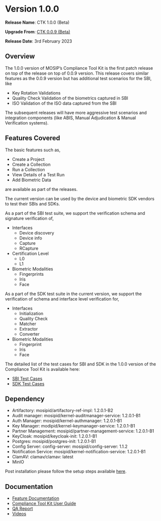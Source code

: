 # Version 1.0.0

**Release Name**: CTK 1.0.0 (Beta)

**Upgrade From**: [CTK 0.0.9 (Beta)](version-0.0.9.md)

**Release Date**: 3rd February 2023

## Overview

The 1.0.0 version of MOSIP’s Compliance Tool Kit is the first patch release on top of the release on top of 0.0.9 version. This release covers similar features as the 0.0.9 version but has additional test scenarios for the SBI, like

* Key Rotation Validations
* Quality Check Validation of the biometrics captured in SBI
* ISO Validation of the ISO data captured from the SBI

The subsequent releases will have more aggressive test scenarios and integration components (like ABIS, Manual Adjudication & Manual Verification systems).

## Features Covered

The basic features such as,

* Create a Project
* Create a Collection
* Run a Collection
* View Details of a Test Run
* Add Biometric Data

are available as part of the releases.

The current version can be used by the device and biometric SDK vendors to test their SBIs and SDKs.

As a part of the SBI test suite, we support the verification schema and signature verification of,

* Interfaces
  * Device discovery
  * Device info
  * Capture
  * RCapture
* Certification Level
  * L0
  * L1
* Biometric Modalities
  * Fingerprints
  * Iris
  * Face

As a part of the SDK test suite in the current version, we support the verification of schema and interface level verification for,

* Interfaces
  * Initialization
  * Quality Check
  * Matcher
  * Extractor
  * Converter
* Biometric Modalities
  * Fingerprint
  * Iris
  * Face

The detailed list of the test cases for SBI and SDK in the 1.0.0 version of the Compliance Tool Kit is available here:

* [SBI Test Cases](https://github.com/mosip/mosip-compliance-toolkit/blob/1.0.0/resources/compliance\_test\_definitions\_sbi.json)
* [SDK Test Cases](https://github.com/mosip/mosip-compliance-toolkit/blob/1.0.0/resources/compliance\_test\_definitions\_sdk.json)

## Dependency

* Artifactory: mosipid/artifactory-ref-impl: 1.2.0.1-B2
* Audit manager: mosipid/kernel-auditmanager-service: 1.2.0.1-B1
* Auth Manager: mosipid/kernel-authmanager: 1.2.0.1-B1
* Key Manager: modipid/kernel-keymanager-service: 1.2.0.1-B1
* Partner Management: mosipid/partner-management-service: 1.2.0.1-B1
* KeyCloak: mosipid/keycloak-init: 1.2.0.1-B1
* Postgres: mosipid/postgres-init: 1.2.0.1-B1
* Config Server: config-server: mosipid/config-server: 1.1.2
* Notification Service: mosipid/kernel-notification-service: 1.2.0.1-B1
* ClamAV: clamav/clamav: latest
* MinIO

Post installation please follow the setup steps available [here](setup-steps-1.0.0.md).

## Documentation

* [Feature Documentation](./)
* [Compliance Tool Kit User Guide](user-guide.md)
* [QA Report](test-report-0.0.9.md)
* [Videos](https://www.youtube.com/playlist?list=PLJH-POb\_55z8YYS\_qAk\_QNBQeiQ2VrtZD)
